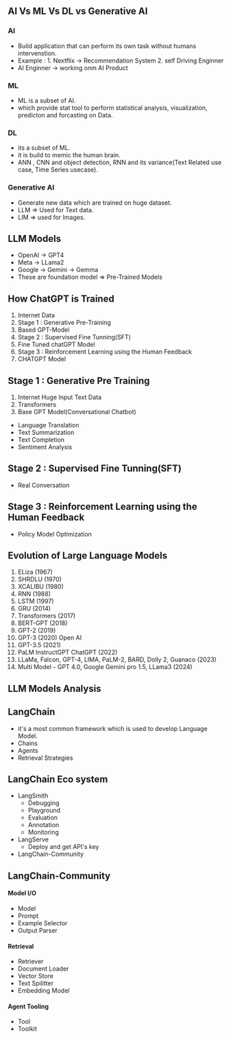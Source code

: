 ## AI Vs ML Vs DL vs Generative AI
### AI
- Build application that can perform its own task without humans intervenstion.
- Example :
        1. Nextflix -> Recommendation System
        2. self Driving Enginner
- AI Enginner -> working onm AI Product
### ML
- ML is a subset of AI.
- which provide stat tool to perform statistical analysis, visualization, predicton and forcasting on Data.
### DL
- its a subset of ML.
- it is build to memic the human brain.
- ANN , CNN and object detection, RNN and its variance(Text Related use case, Time Series usecase).
### Generative AI
- Generate new data which are trained on huge dataset.
- LLM => Used for Text data.
- LIM => used for Images.

## LLM Models
- OpenAI -> GPT4
- Meta -> LLama2
- Google -> Gemini -> Gemma
- These are foundation model => Pre-Trained Models


## How ChatGPT is Trained

1. Internet Data
2. Stage 1 : Generative Pre-Training
3. Based GPT-Model
4. Stage 2 : Supervised Fine Tunning(SFT)
5. Fine Tuned chatGPT Model
6. Stage 3 : Reinforcement Learning using the Human Feedback
7. CHATGPT Model

## Stage 1 : Generative Pre Training

1. Internet Huge Input Text Data
2. Transformers
3. Base GPT Model(Conversational Chatbot)

- Language Translation
- Text Summarization
- Text Completion
- Sentiment Analysis

## Stage 2 : Supervised Fine Tunning(SFT)
- Real Conversation


## Stage 3 : Reinforcement Learning using the Human Feedback
- Policy Model Optimization

## Evolution of Large Language Models
1. ELiza (1967)
2. SHRDLU (1970)
3. XCALIBU (1980)
4. RNN (1988)
5. LSTM (1997)
6. GRU (2014)
7. Transformers (2017)
8. BERT-GPT (2018)
9. GPT-2 (2019)
10. GPT-3 (2020) Open AI
11. GPT-3.5 (2021)
12. PaLM InstructGPT ChatGPT (2022)
13. LLaMa, Falcon, GPT-4, LIMA, PaLM-2, BARD, Dolly 2,  Guanaco (2023)
14. Multi Model - GPT 4.0, Google Gemini pro 1.5, LLama3 (2024)


## LLM Models Analysis


## LangChain
- it's a most common framework which is used to develop Language Model.
- Chains
- Agents
- Retrieval Strategies
## LangChain Eco system
- LangSmith
    - Debugging
    - Playground
    - Evaluation
    - Annotation
    - Monitoring
- LangServe
    - Deploy and get API's key
- LangChain-Community 

## LangChain-Community
#### Model I/O
- Model
- Prompt
- Example Selector
- Output Parser
#### Retrieval
- Retriever
- Document Loader
- Vector Store
- Text Spilitter
- Embedding Model

#### Agent Tooling
- Tool
- Toolkit
